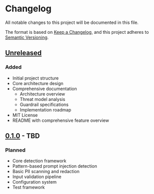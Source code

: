 # Changelog

All notable changes to this project will be documented in this file.

The format is based on [Keep a Changelog](https://keepachangelog.com/en/1.0.0/),
and this project adheres to [Semantic Versioning](https://semver.org/spec/v2.0.0.html).

## [Unreleased]

### Added
- Initial project structure
- Core architecture design
- Comprehensive documentation
  - Architecture overview
  - Threat model analysis
  - Guardrail specifications
  - Implementation roadmap
- MIT License
- README with comprehensive feature overview

## [0.1.0] - TBD

### Planned
- Core detection framework
- Pattern-based prompt injection detection
- Basic PII scanning and redaction
- Input validation pipeline
- Configuration system
- Test framework

[Unreleased]: https://github.com/North-Shore-AI/ExGuard/compare/v0.1.0...HEAD
[0.1.0]: https://github.com/North-Shore-AI/ExGuard/releases/tag/v0.1.0

